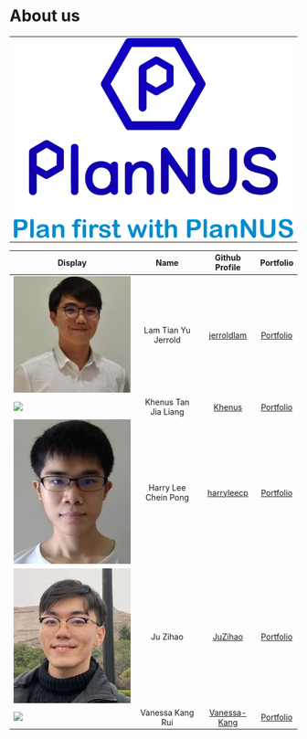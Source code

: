 # About us

<table><tr><td><div style="text-align:center">
    <img src="images/PlanNUSLogo.png" />
</div></td></tr></table>

Display | Name | Github Profile | Portfolio
---|:---:|:---:|:---:
![](./images/Profile/Jerrold.JPG) | Lam Tian Yu Jerrold |  [jerroldlam](https://github.com/jerroldlam "Github User Profile") | [Portfolio](team/jerroldlam.md)
![](https://avatars3.githubusercontent.com/u/56764814?s=100) | Khenus Tan Jia Liang |  [Khenus](https://github.com/Khenus "Github User Profile") | [Portfolio](team/khenus.md)
![](./images/Profile/Harry.JPG) | Harry Lee Chein Pong |  [harryleecp](https://github.com/harryleecp "Github User Profile") | [Portfolio](team/harryleecp.md)
![](./images/Profile/Zihao.JPG) | Ju Zihao |  [JuZihao](https://github.com/JuZihao "Github User Profile") | [Portfolio](team/juzihao.md)
![](https://avatars3.githubusercontent.com/u/49282734?s=400) | Vanessa Kang Rui |  [Vanessa-Kang](https://github.com/vanessa-kang "Github User Profile") | [Portfolio](team/vanessa-kang.md)
